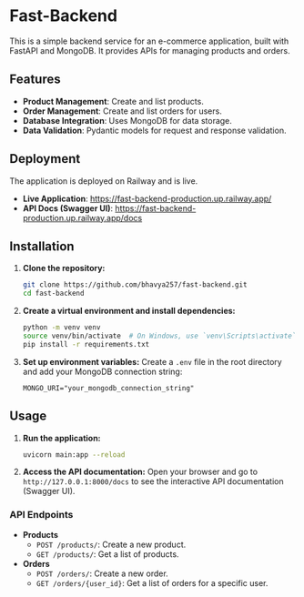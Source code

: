 # Fast-Backend

This is a simple backend service for an e-commerce application, built with FastAPI and MongoDB. It provides APIs for
managing products and orders.

## Features

* **Product Management**: Create and list products.
* **Order Management**: Create and list orders for users.
* **Database Integration**: Uses MongoDB for data storage.
* **Data Validation**: Pydantic models for request and response validation.

## Deployment

The application is deployed on Railway and is live.

* **Live Application**: https://fast-backend-production.up.railway.app/
* **API Docs (Swagger UI)**: https://fast-backend-production.up.railway.app/docs

## Installation

1. **Clone the repository:**

   ```bash
   git clone https://github.com/bhavya257/fast-backend.git
   cd fast-backend
   ```

2. **Create a virtual environment and install dependencies:**

   ```bash
   python -m venv venv
   source venv/bin/activate  # On Windows, use `venv\Scripts\activate`
   pip install -r requirements.txt
   ```

3. **Set up environment variables:**
   Create a `.env` file in the root directory and add your MongoDB connection string:

   ```
   MONGO_URI="your_mongodb_connection_string"
   ```

## Usage

1. **Run the application:**
   ```bash
   uvicorn main:app --reload
   ```
2. **Access the API documentation:**
   Open your browser and go to `http://127.0.0.1:8000/docs` to see the interactive API documentation (Swagger UI).

### API Endpoints

* **Products**
    * `POST /products/`: Create a new product.
    * `GET /products/`: Get a list of products.
* **Orders**
    * `POST /orders/`: Create a new order.
    * `GET /orders/{user_id}`: Get a list of orders for a specific user.
